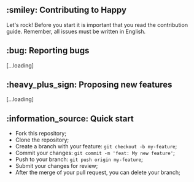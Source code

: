 <div id="readme" class="Box-body readme blob js-code-block-container">
  <article class="markdown-body entry-content p-3 p-md-6" itemprop="text">
    <h1>:smiley: Contributing to Happy</h1>
    <p>Let's rock! Before you start it is important that you read the contribution guide. Remember, all issues must be written in English.</p>
    <h2>:bug: Reporting bugs </h2>
    <p>[...loading]</p>
    <h2>:heavy_plus_sign: Proposing new features </h2>
    <p>[...loading]</p>
    <h2>:information_source: Quick start </h2>
    <ul>
      <li>Fork this repository;</li>
      <li>Clone the repository;</li>
      <li>Create a branch with your feature: <code>git checkout -b my-feature</code>;</li>
      <li>Commit your changes: <code>git commit -m 'feat: My new feature'</code>;</li>
      <li>Push to your branch: <code>git push origin my-feature</code>;</li>
      <li>Submit your changes for review;</li>
      <li>After the merge of your pull request, you can delete your branch;</li>
    </ul>
  </article>
</div>
